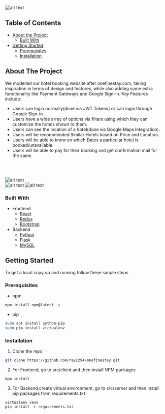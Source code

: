 


  
![alt text](https://imgur.com/QZP8QrD "Front Page")


## Table of Contents

* [About the Project](#about-the-project)
  * [Built With](#built-with)
* [Getting Started](#getting-started)
  * [Prerequisites](#prerequisites)
  * [Installation](#installation)




## About The Project


We modelled our hotel booking website after onefinestay.com, taking inspiration in terms of design and features, while also adding some extra functionality like Payment Gateways and Google Sign-in. 
 Key Features include:
  - Users can login normally(done via JWT Tokens) or can login through Google Sign-in.
  - Users have a wide array of options via filters using which they can customize the hotels shown to them.
  - Users can see the location of a hotel(done via Google Maps Integration).
  - Users will be recommended Similar Hotels based on Price and Location.
  - Users will be able to know on which Dates a particular hotel is booked/unavailable. 
  - Users will be able to pay for their booking and get confirmation mail for the same.

<br/><br/>

![alt text](https://i.imgur.com/JUXl5SS.png "User's Needs")
<br/>
![alt text](https://i.imgur.com/ZXP8Fv0.png "Solutions I")
![alt text](https://i.imgur.com/pgi9Og7.png "Solutions II")



### Built With
- Frontend
    - [React](https://reactjs.org/)
    - [Redux](https://redux.js.org/)
    - [Bootstrap](https://getbootstrap.com/)
- Backend
    - [Python](https://www.python.org/)
    - [Flask](https://flask.palletsprojects.com/en/1.1.x/)
    - [MySQL](https://www.mysql.com/)

## Getting Started

To get a local copy up and running follow these simple steps.

### Prerequisites

* npm
```sh
npm install npm@latest -g
```
* pip
```sh
sudo apt install python-pip
sudo pip install virtualenv 
```

### Installation
 
1. Clone the repo
```sh
git clone https://github.com/ray2294/onefinestay.git
```
2. For Frontend, go to src/client and then install NPM packages
```sh
npm install
```

3. For Backend,create virtual environment, go to src/server and then install pip packages from requirements.txt
```
virtualenv venv
pip install -r requirements.txt
```
